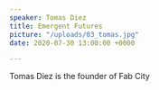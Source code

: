 ```yaml
---
speaker: Tomas Diez
title: Emergent Futures
picture: "/uploads/03_tomas.jpg"
date: 2020-07-30 13:00:00 +0000

---
```

Tomas Diez is the founder of Fab City